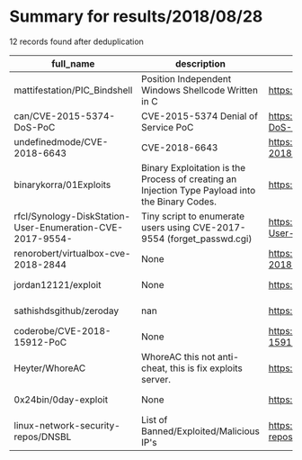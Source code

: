 
# Summary for results/2018/08/28
    
12 records found after deduplication

| full_name | description | html_url | matched_list | matched_count | pushed_at | size | stargazers_count | language | forks_count |
|-----------------------------------------------------------|-------------------------------------------------------------------------------------------------|------------------------------------------------------------------------------|----------------------|-----------------|---------------------------|--------|--------------------|------------|---------------|
| mattifestation/PIC_Bindshell | Position Independent Windows Shellcode Written in C | https://github.com/mattifestation/PIC_Bindshell | ['shellcode'] | 1 | 2018-08-28 17:21:55+00:00 | 37 | 225 | PowerShell | 108 |
| can/CVE-2015-5374-DoS-PoC | CVE-2015-5374 Denial of Service PoC | https://github.com/can/CVE-2015-5374-DoS-PoC | ['cve poc', 'cve-2'] | 2 | 2018-08-28 11:53:11+00:00 | 14 | 2 | Ruby | 3 |
| undefinedmode/CVE-2018-6643 | CVE-2018-6643 | https://github.com/undefinedmode/CVE-2018-6643 | ['cve-2'] | 1 | 2018-08-28 23:03:57+00:00 | 1 | 0 | | 0 |
| binarykorra/01Exploits | Binary Exploitation is the Process of creating an Injection Type Payload into the Binary Codes. | https://github.com/binarykorra/01Exploits | ['exploit'] | 1 | 2018-08-28 04:11:20+00:00 | 10 | 0 | | 0 |
| rfcl/Synology-DiskStation-User-Enumeration-CVE-2017-9554- | Tiny script to enumerate users using CVE-2017-9554 (forget_passwd.cgi) | https://github.com/rfcl/Synology-DiskStation-User-Enumeration-CVE-2017-9554- | ['cve-2'] | 1 | 2018-08-28 05:19:09+00:00 | 1 | 1 | Python | 1 |
| renorobert/virtualbox-cve-2018-2844 | None | https://github.com/renorobert/virtualbox-cve-2018-2844 | ['cve-2'] | 1 | 2018-08-28 08:06:21+00:00 | 6 | 98 | C | 31 |
| jordan12121/exploit | None | https://github.com/jordan12121/exploit | ['exploit'] | 1 | 2018-08-28 12:13:48+00:00 | 0 | 0 | | 0 |
| sathishdsgithub/zeroday | nan | https://github.com/sathishdsgithub/zeroday | ['zeroday'] | 1 | 2018-08-28 11:11:11+00:00 | 2240 | 0 | C | 31 |
| coderobe/CVE-2018-15912-PoC | None | https://github.com/coderobe/CVE-2018-15912-PoC | ['cve poc', 'cve-2'] | 2 | 2018-08-28 17:54:24+00:00 | 1 | 2 | Shell | 0 |
| Heyter/WhoreAC | WhoreAC this not anti-cheat, this is fix exploits server. | https://github.com/Heyter/WhoreAC | ['exploit'] | 1 | 2018-08-28 18:18:45+00:00 | 17 | 1 | Lua | 1 |
| 0x24bin/0day-exploit | None | https://github.com/0x24bin/0day-exploit | ['0day', 'exploit'] | 2 | 2018-08-28 11:46:19+00:00 | 2 | 1 | | 3 |
| linux-network-security-repos/DNSBL | List of Banned/Exploited/Malicious IP's | https://github.com/linux-network-security-repos/DNSBL | ['exploit'] | 1 | 2018-08-28 01:20:34+00:00 | 114 | 0 | | 0 |
